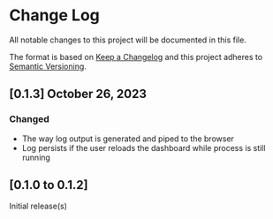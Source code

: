 # Change Log
All notable changes to this project will be documented in this file.

The format is based on [Keep a Changelog](http://keepachangelog.com/)
and this project adheres to [Semantic Versioning](http://semver.org/).

## [0.1.3] October 26, 2023

### Changed
- The way log output is generated and piped to the browser
- Log persists if the user reloads the dashboard while process is still running

## [0.1.0 to 0.1.2]

Initial release(s)
